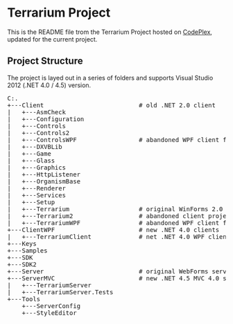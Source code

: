 Terrarium Project
=================

This is the README file trom the Terrarium Project hosted on 
[CodePlex][codeplex_project_site], updated for the current project.

Project Structure
-----------------

The project is layed out in a series of folders and supports Visual Studio 2012 (.NET 4.0 / 4.5) version. 

<pre>
C:.
+---Client							# old .NET 2.0 client
|   +---AsmCheck
|   +---Configuration
|   +---Controls
|   +---Controls2
|   +---ControlsWPF					# abandoned WPF client for .NET 2.0
|   +---DXVBLib
|   +---Game
|   +---Glass
|   +---Graphics
|   +---HttpListener
|   +---OrganismBase
|   +---Renderer
|   +---Services
|   +---Setup
|   +---Terrarium					# original WinForms 2.0 client
|   +---Terrarium2					# abandoned client project for .NET 4.0
|   +---TerrariumWPF				# abandoned WPF client for .NET 2.0
+---ClientWPF						# new .NET 4.0 clients
|   +---TerrariumClient				# net .NET 4.0 WPF client
+---Keys
+---Samples
+---SDK
+---SDK2
+---Server							# original WebForms server and services
+---ServerMVC						# new .NET 4.5 MVC 4.0 server
|   +---TerrariumServer
|   +---TerrariumServer.Tests
+---Tools
    +---ServerConfig
    +---StyleEditor
</pre>
[codeplex_project_site]: http://terrarium2.codeplex.com/